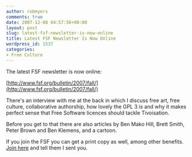 ```yaml
---
author: robmyers
comments: true
date: 2007-12-08 04:57:56+00:00
layout: post
slug: latest-fsf-newsletter-is-now-online
title: Latest FSF Newsletter Is Now Online
wordpress_id: 1537
categories:
- Free Culture
---
```


The latest FSF newsletter is now online:  
  
[http://www.fsf.org/bulletin/2007/fall/](http://www.fsf.org/bulletin/2007/fall/)  
  
There's an interview with me at the back in which I discuss free art, free culture, collaborative authorship, how lovely the GPL 3 is and why it makes perfect sense that Free Software licences should tackle Tivoisation.  
  
Before you get to that there are also articles by Ben Mako Hill, Brett Smith, Peter Brown and Ben Klemens, and a cartoon.  
  
If you join the FSF you can get a print copy as well, among other benefits. [Join here](https://www.fsf.org/associate/support_freedom?) and tell them I sent you.  


